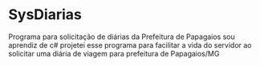 # SysDiarias
Programa para solicitação de diárias da Prefeitura de Papagaios
sou aprendiz de c# projetei esse programa para facilitar a vida do servidor ao solicitar uma diária de viagem para prefeitura de Papagaios/MG
